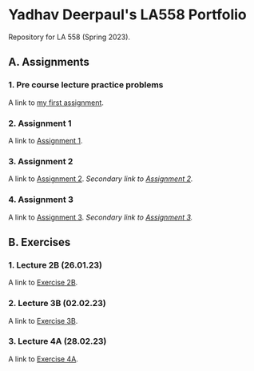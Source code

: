 # Yadhav Deerpaul's LA558 Portfolio

Repository for LA 558 (Spring 2023).

## A. Assignments

### 1. Pre course lecture practice problems

A link to [my first assignment](Exercises/2_candyObservation1.jpg).

### 2. Assignment 1

A link to [Assignment 1](Assignments/2.%20Assignment%201/description.html).

### 3. Assignment 2

A link to [Assignment 2](Assignments/3.%20Assignment%202/index.md).
*Secondary link to [Assignment 2](https://github.com/yadhav13/LA558_Yadhav_Deerpaul/blob/main/Assignments/3.%20Assignment%202/index.md).*

### 4. Assignment 3

A link to [Assignment 3](Assignments/4.%20Assignment%203/description.md).
*Secondary link to [Assignment 3](https://github.com/yadhav13/LA558_Yadhav_Deerpaul/blob/main/Assignments/4.%20Assignment%203/description.md).*

## B. Exercises

### 1. Lecture 2B (26.01.23)

A link to [Exercise 2B](Exercises/1_Exercise2B.md).

### 2. Lecture 3B (02.02.23)

A link to [Exercise 3B](Exercises/3_Exercise3B.html).

### 3. Lecture 4A (28.02.23)

A link to [Exercise 4A](Lectures/2_Lecture4A/ex4a.md).
